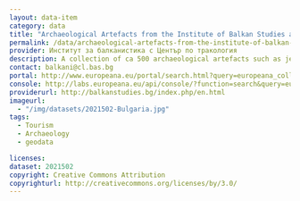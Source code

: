 ```yaml
---
layout: data-item
category: data
title: "Archaeological Artefacts from the Institute of Balkan Studies and Thracology"
permalink: /data/archaeological-artefacts-from-the-institute-of-balkan-studies-and-thracology
provider: Институт за балканистика с Център по тракология
description: A collection of ca 500 archaeological artefacts such as jewellery, pottery, vases and statutes from the Institute of Balkan Studies and Thracology. Bulgarian language.
contact: balkani@cl.bas.bg 
portal: http://www.europeana.eu/portal/search.html?query=europeana_collectionName%3A2021502*&rows=24&start=1
console: http://labs.europeana.eu/api/console/?function=search&query=europeana_collectionName%3A2021502*&rows=24&start=1
providerurl: http://balkanstudies.bg/index.php/en.html
imageurl:
  - "/img/datasets/2021502-Bulgaria.jpg"
tags:
  - Tourism
  - Archaeology
  - geodata

licenses:
dataset: 2021502
copyright: Creative Commons Attribution
copyrighturl: http://creativecommons.org/licenses/by/3.0/
---
```

